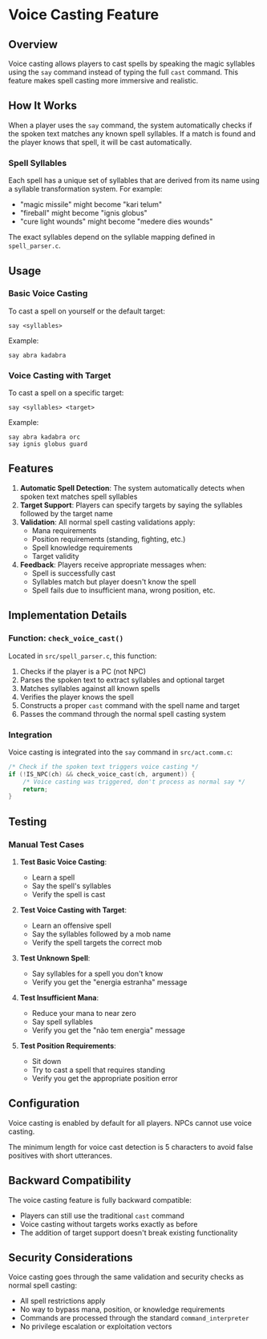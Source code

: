 # Voice Casting Feature

## Overview

Voice casting allows players to cast spells by speaking the magic syllables using the `say` command instead of typing the full `cast` command. This feature makes spell casting more immersive and realistic.

## How It Works

When a player uses the `say` command, the system automatically checks if the spoken text matches any known spell syllables. If a match is found and the player knows that spell, it will be cast automatically.

### Spell Syllables

Each spell has a unique set of syllables that are derived from its name using a syllable transformation system. For example:
- "magic missile" might become "kari telum"
- "fireball" might become "ignis globus"
- "cure light wounds" might become "medere dies wounds"

The exact syllables depend on the syllable mapping defined in `spell_parser.c`.

## Usage

### Basic Voice Casting

To cast a spell on yourself or the default target:
```
say <syllables>
```

Example:
```
say abra kadabra
```

### Voice Casting with Target

To cast a spell on a specific target:
```
say <syllables> <target>
```

Example:
```
say abra kadabra orc
say ignis globus guard
```

## Features

1. **Automatic Spell Detection**: The system automatically detects when spoken text matches spell syllables
2. **Target Support**: Players can specify targets by saying the syllables followed by the target name
3. **Validation**: All normal spell casting validations apply:
   - Mana requirements
   - Position requirements (standing, fighting, etc.)
   - Spell knowledge requirements
   - Target validity
4. **Feedback**: Players receive appropriate messages when:
   - Spell is successfully cast
   - Syllables match but player doesn't know the spell
   - Spell fails due to insufficient mana, wrong position, etc.

## Implementation Details

### Function: `check_voice_cast()`

Located in `src/spell_parser.c`, this function:
1. Checks if the player is a PC (not NPC)
2. Parses the spoken text to extract syllables and optional target
3. Matches syllables against all known spells
4. Verifies the player knows the spell
5. Constructs a proper `cast` command with the spell name and target
6. Passes the command through the normal spell casting system

### Integration

Voice casting is integrated into the `say` command in `src/act.comm.c`:
```c
/* Check if the spoken text triggers voice casting */
if (!IS_NPC(ch) && check_voice_cast(ch, argument)) {
    /* Voice casting was triggered, don't process as normal say */
    return;
}
```

## Testing

### Manual Test Cases

1. **Test Basic Voice Casting**:
   - Learn a spell
   - Say the spell's syllables
   - Verify the spell is cast

2. **Test Voice Casting with Target**:
   - Learn an offensive spell
   - Say the syllables followed by a mob name
   - Verify the spell targets the correct mob

3. **Test Unknown Spell**:
   - Say syllables for a spell you don't know
   - Verify you get the "energia estranha" message

4. **Test Insufficient Mana**:
   - Reduce your mana to near zero
   - Say spell syllables
   - Verify you get the "não tem energia" message

5. **Test Position Requirements**:
   - Sit down
   - Try to cast a spell that requires standing
   - Verify you get the appropriate position error

## Configuration

Voice casting is enabled by default for all players. NPCs cannot use voice casting.

The minimum length for voice cast detection is 5 characters to avoid false positives with short utterances.

## Backward Compatibility

The voice casting feature is fully backward compatible:
- Players can still use the traditional `cast` command
- Voice casting without targets works exactly as before
- The addition of target support doesn't break existing functionality

## Security Considerations

Voice casting goes through the same validation and security checks as normal spell casting:
- All spell restrictions apply
- No way to bypass mana, position, or knowledge requirements
- Commands are processed through the standard `command_interpreter`
- No privilege escalation or exploitation vectors
